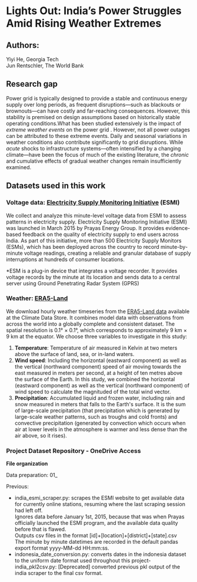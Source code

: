 # Lights Out: India’s Power Struggles Amid Rising Weather Extremes

## Authors:
Yiyi He, Georgia Tech<br>
Jun Rentschler, The World Bank<br>

## Research gap
Power grid is typically designed to provide a stable and continuous energy supply over long periods, as frequent disruptions—such as blackouts or brownouts—can have costly and far-reaching consequences. However, this stability is premised on design assumptions based on historically stable operating conditions.What has been studied extensively is the impact of *extreme weather events* on the power grid . However, not all power outages can be attributed to these extreme events. Daily and seasonal variations in weather conditions also contribute significantly to grid disruptions. While *acute* shocks to infrastructure systems—often intensified by a changing climate—have been the focus of much of the existing literature, the *chronic* and cumulative effects of gradual weather changes remain insufficiently examined.


## Datasets used in this work
### Voltage data: [Electricity Supply Monitoring Initiative](https://watchyourpower.org/the_initiative.php) (ESMI)

We collect and analyze this minute-level voltage data from ESMI to assess patterns in electricity supply. Electricity Supply Monitoring Initiative (ESMI) was launched in March 2015 by Prayas Energy Group. It provides evidence-based feedback on the quality of electricity supply to end users across India. As part of this initiative, more than 500 Electricity Supply Monitors (ESMs), which has been deployed across the country to record minute-by-minute voltage readings, creating a reliable and granular database of supply interruptions at hundreds of consumer locations.  

*ESM is a plug-in device that integrates a voltage recorder. It provides voltage records by the minute at its location and sends data to a central server using Ground Penetrating Radar System (GPRS)

### Weather: [ERA5-Land](https://cds.climate.copernicus.eu/cdsapp#!/dataset/reanalysis-era5-land?tab=overview)

We download hourly weather timeseries from the [ERA5-Land data](https://cds.climate.copernicus.eu/datasets/reanalysis-era5-land?tab=overview) available at the Climate Data Store. It combines model data with observations from across the world into a globally complete and consistent dataset. The spatial resolution is 0.1° × 0.1°, which corresponds to approximately 9 km × 9 km at the equator. We choose three variables to investigate in this study:
1. **Temperature**: Temperature of air measured in Kelvin at two meters above the surface of land, sea, or in-land waters.
2. **Wind speed**: Including the horizontal (eastward component) as well as the vertical (northward component) speed of air moving towards the east measured in meters per second, at a height of ten metres above the surface of the Earth. In this study, we combined the horizontal (eastward component) as well as the vertical (northward component) of wind speed to calculate the magnituded of the total wind vector.
3. **Precipitation**: Accumulated liquid and frozen water, including rain and snow measured in meters that falls to the Earth's surface. It is the sum of large-scale precipitation (that precipitation which is generated by large-scale weather patterns, such as troughs and cold fronts) and convective precipitation (generated by convection which occurs when air at lower levels in the atmosphere is warmer and less dense than the air above, so it rises).

### Project Dataset Repository - OneDrive Access




**File organization**

Data preparation: 
01_

Previous:
- india_esmi_scraper.py: scrapes the ESMI website to get available data for currently online stations, resuming where the last scraping session had left off.  
Ignores data before January 1st, 2015, because that was when Prayas officially launched the ESMI program, and the available data quality before that is flawed.  
Outputs csv files in the format [id]+[location]+[district]+[state].csv  
The minute by minute datetimes are recorded in the default pandas export format yyyy-MM-dd HH:mm:ss.
- indonesia_date_conversion.py: converts dates in the indonesia dataset to the uniform date format used throughout this project- india_pkl2csv.py: [Deprecated] converted previous pkl output of the india scraper to the final csv format.